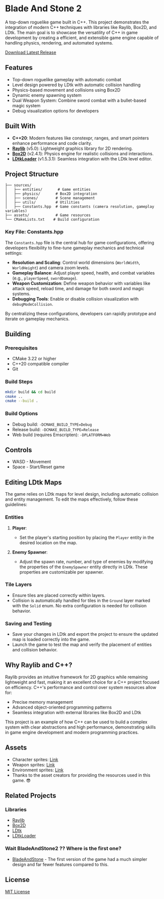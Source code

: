 # Blade And Stone 2

A top-down roguelike game built in C++. This project demonstrates the integration of modern C++ techniques with libraries like Raylib, Box2D, and LDtk. The main goal is to showcase the versatility of C++ in game development by creating a efficient, and extensible game engine capable of handling physics, rendering, and automated systems.

[Download Latest Release](https://github.com/Tlamir/BladeAndStone2/releases/tag/Windows)

## Features

- Top-down roguelike gameplay with automatic combat
- Level design powered by LDtk with automatic collision handling
- Physics-based movement and collisions using Box2D
- Dynamic enemy spawning system
- Dual Weapon System: Combine sword combat with a bullet-based magic system
- Debug visualization options for developers

## Built With

- **C++20**: Modern features like constexpr, ranges, and smart pointers enhance performance and code clarity.
- **[Raylib](https://www.raylib.com/)** (v5.0): Lightweight graphics library for 2D rendering.
- **[Box2D](https://box2d.org/)** (v2.4.1): Physics engine for realistic collisions and interactions.
- **[LDtkLoader](https://github.com/Madour/LDtkLoader)** (v1.5.3.1): Seamless integration with the LDtk level editor.


## Project Structure

```
├── sources/
│   ├── entities/       # Game entities
│   ├── physics/       # Box2D integration
│   ├── scenes/        # Scene management
│   ├── utils/         # Utilities
│   ├── Constants.hpp  # Game constants (camera resolution, gameplay variables)
├── assets/            # Game resources
└── CMakeLists.txt    # Build configuration
```

### Key File: Constants.hpp
The `Constants.hpp` file is the central hub for game configurations, offering developers flexibility to fine-tune gameplay mechanics and technical settings:

- **Resolution and Scaling**: Control world dimensions (`WorldWidth`, `WorldHeight`) and camera zoom levels.
- **Gameplay Balance**: Adjust player speed, health, and combat variables (e.g., `playerSpeed`, `swordDamage`).
- **Weapon Customization**: Define weapon behavior with variables like attack speed, reload time, and damage for both sword and magic systems.
- **Debugging Tools**: Enable or disable collision visualization with `debugModeCollision`.

By centralizing these configurations, developers can rapidly prototype and iterate on gameplay mechanics.

## Building

### Prerequisites
- CMake 3.22 or higher
- C++20 compatible compiler
- Git

### Build Steps
```bash
mkdir build && cd build
cmake ..
cmake --build .
```

### Build Options
- Debug build: `-DCMAKE_BUILD_TYPE=Debug`
- Release build: `-DCMAKE_BUILD_TYPE=Release`
- Web build (requires Emscripten): `-DPLATFORM=Web`

## Controls

- WASD - Movement
- Space - Start/Reset game

## Editing LDtk Maps

The game relies on LDtk maps for level design, including automatic collision and entity management. To edit the maps effectively, follow these guidelines:

### Entities

1. **Player**:  
   - Set the player's starting position by placing the `Player` entity in the desired location on the map.  

2. **Enemy Spawner**:  
   - Adjust the spawn rate, number, and type of enemies by modifying the properties of the `EnemySpawner` entity directly in LDtk. These properties are customizable per spawner.

### Tile Layers

- Ensure tiles are placed correctly within layers.
- Collision is automatically handled for tiles in the `Ground` layer marked with the `Solid` enum. No extra configuration is needed for collision behavior.

### Saving and Testing

- Save your changes in LDtk and export the project to ensure the updated map is loaded correctly into the game.
- Launch the game to test the map and verify the placement of entities and collision behavior.

## Why Raylib and C++?

Raylib provides an intuitive framework for 2D graphics while remaining lightweight and fast, making it an excellent choice for a C++ project focused on efficiency. C++'s performance and control over system resources allow for:

- Precise memory management
- Advanced object-oriented programming patterns
- Seamless integration with external libraries like Box2D and LDtk

This project is an example of how C++ can be used to build a complex system with clear abstractions and high performance, demonstrating skills in game engine development and modern programming practices.

## Assets
- Character sprites: [Link](https://kevins-moms-house.itch.io/dungeonsprites)
- Weapon sprites: [Link](https://kevins-moms-house.itch.io/tundra)
- Environment sprites: [Link](https://scracho.itch.io/bright-colored-fantasy-swords-32bit)
- Thanks to the asset creators for providing the resources used in this game. 😎

## Related Projects

### Libraries
- [Raylib](https://github.com/raysan5/raylib)
- [Box2D](https://github.com/erincatto/box2d)
- [LDtk](https://ldtk.io/)
- [LDtkLoader](https://github.com/Madour/LDtkLoader)

### Wait BladeAndStone2 ?? Where is the first one?
- [BladeAndStone](https://github.com/Tlamir/BladeAndStone) - The first version of the game had a much simpler design and far fewer features compared to this.

## License
[MIT License](https://github.com/Tlamir/BladeAndStone2/blob/main/LICENSE)

